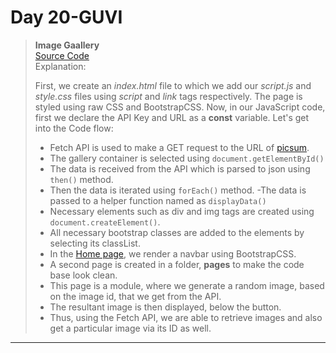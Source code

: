 # Day 20-GUVI

> **Image Gaallery**  
> [Source Code](./index.html)  
> Explanation:
>
> First, we create an _index.html_ file to which we add our _script.js_ and _style.css_ files using _script_ and _link_ tags respectively.
> The page is styled using raw CSS and BootstrapCSS.
> Now, in our JavaScript code, first we declare the API Key and URL as a **const** variable.
> Let's get into the Code flow:
>
> - Fetch API is used to make a GET request to the URL of [picsum](https://picsum.photos/v2/list).
> - The gallery container is selected using `document.getElementById()`
> - The data is received from the API which is parsed to json using `then()` method.
> - Then the data is iterated using `forEach()` method.
>   -The data is passed to a helper function named as `displayData()`
> - Necessary elements such as div and img tags are created using `document.createElement()`.
> - All necessary bootstrap classes are added to the elements by selecting its classList.
> - In the [Home page](index.html), we render a navbar using BootstrapCSS.
> - A second page is created in a folder, **pages** to make the code base look clean.
> - This page is a module, where we generate a random image, based on the image id, that we get from the API.
> - The resultant image is then displayed, below the button.
> - Thus, using the Fetch API, we are able to retrieve images and also get a particular image via its ID as well.

---
